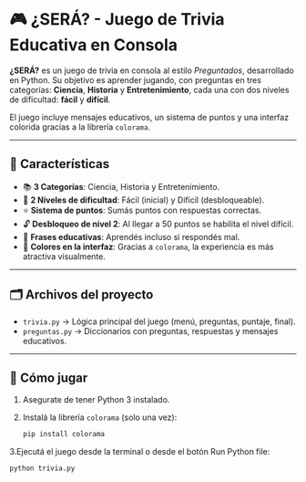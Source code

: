 # 🎮 ¿SERÁ? - Juego de Trivia Educativa en Consola

**¿SERÁ?** es un juego de trivia en consola al estilo *Preguntados*, desarrollado en Python. Su objetivo es aprender jugando, con preguntas en tres categorías: **Ciencia**, **Historia** y **Entretenimiento**, cada una con dos niveles de dificultad: **fácil** y **difícil**.

El juego incluye mensajes educativos, un sistema de puntos y una interfaz colorida gracias a la librería `colorama`.

---

## 🧠 Características

- 📚 **3 Categorías**: Ciencia, Historia y Entretenimiento.
- 🎯 **2 Niveles de dificultad**: Fácil (inicial) y Difícil (desbloqueable).
- ⭐ **Sistema de puntos**: Sumás puntos con respuestas correctas.
- 🔓 **Desbloqueo de nivel 2**: Al llegar a 50 puntos se habilita el nivel difícil.
- 💬 **Frases educativas**: Aprendés incluso si respondés mal.
- 🎨 **Colores en la interfaz**: Gracias a `colorama`, la experiencia es más atractiva visualmente.

---

## 🗂️ Archivos del proyecto

- `trivia.py` → Lógica principal del juego (menú, preguntas, puntaje, final).
- `preguntas.py` → Diccionarios con preguntas, respuestas y mensajes educativos.

---

## 🚀 Cómo jugar

1. Asegurate de tener Python 3 instalado.
2. Instalá la librería `colorama` (solo una vez):

   ```bash
   pip install colorama

3.Ejecutá el juego desde la terminal o desde el botón Run Python file:

```bash
python trivia.py
